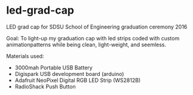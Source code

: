 # led-grad-cap
LED grad cap for SDSU School of Engineering graduation ceremony 2016

Goal: To light-up my graduation cap with led strips coded with custom animationpatterns while
being clean, light-weight, and seemless.

Materials used:
- 3000mah Portable USB Battery
- Digispark USB development board (arduino)
- Adafruit NeoPixel Digital RGB LED Strip (WS2812B)
- RadioShack Push Button

